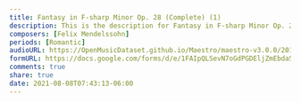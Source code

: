 ```yaml
---
title: Fantasy in F-sharp Minor Op. 28 (Complete) (1)
description: This is the description for Fantasy in F-sharp Minor Op. 28 (Complete) by Felix Mendelssohn
composers: [Felix Mendelssohn]
periods: [Romantic]
audioURL: https://OpenMusicDataset.github.io/Maestro/maestro-v3.0.0/2017/MIDI-Unprocessed_059_PIANO059_MID--AUDIO-split_07-07-17_Piano-e_2-03_wav--4.midi
formURL: https://docs.google.com/forms/d/e/1FAIpQLSevN7oGdPGDEljZmEbdaSw7_g19132uC-h8w7nHgTgDdcwXUg/viewform
comments: true
share: true
date: 2021-08-08T07:43:13-06:00
---
```

